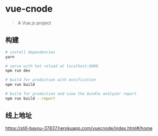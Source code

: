 # vue-cnode

> A Vue.js project

## 构建

``` bash
# install dependencies
yarn

# serve with hot reload at localhost:8080
npm run dev

# build for production with minification
npm run build

# build for production and view the bundle analyzer report
npm run build --report
```

## 线上地址

https://still-bayou-37837.herokuapp.com/vuecnode/index.html#/home